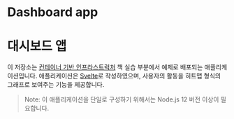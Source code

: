 # Dashboard app
# 대시보드 앱

이 저장소는 [컨테이너 기반 인프라스트럭처](https://yes24.com) 책 실습 부분에서 예제로 배포되는 애플리케이션입니다.
애플리케이션은 [Svelte](https://svelte.dev)로 작성하였으며, 사용자의 활동을 히트맵 형식의 그래프로 보여주는 기능을 제공합니다.

> Note: 이 애플리케이션을 단일로 구성하기 위해서는 Node.js 12 버전 이상이 필요합니다.
